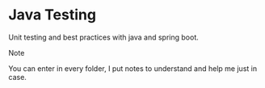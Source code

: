 # Java Testing

Unit testing and best practices with java and spring boot.

>[!NOTE]
>You can enter in every folder, I put notes to understand and help me just in case.
